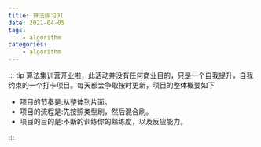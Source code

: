 ```yaml
---
title: 算法练习01
date: 2021-04-05
tags:
    - algorithm
categories:
    - algorithm
---
```


::: tip
算法集训营开业啦，此活动并没有任何商业目的，只是一个自我提升，自我约束的一个打卡项目。每天都会争取按时更新，项目的整体概要如下

-   项目的节奏是:从整体到片面。
-   项目的流程是:先按照类型刷，然后混合刷。
-   项目的目的是:不断的训练你的熟练度，以及反应能力。

:::
